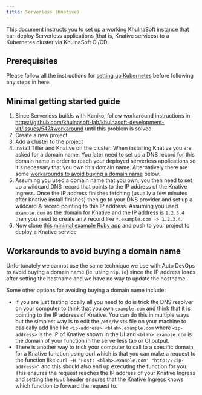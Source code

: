 ```yaml
---
title: Serverless (Knative)
---
```


This document instructs you to set up a working KhulnaSoft instance that can
deploy Serverless applications (that is, Knative services) to a Kubernetes cluster
via KhulnaSoft CI/CD.

## Prerequisites

Please follow all the instructions for [setting up Kubernetes](kubernetes/_index.md) before following
any steps in here.

## Minimal getting started guide

1. Since Serverless builds with Kaniko, follow workaround instructions
   in
   <https://github.com/khulnasoft-lab/khulnasoft-development-kit/issues/547#workaround>
   until this problem is solved
1. Create a new project
1. Add a cluster to the project
1. Install Tiller and Knative on the cluster.
   When installing Knative you are asked for a domain name. You later need
   to set up a DNS record for this domain name in order to reach your deployed
   serverless applications so it's necessary that you own this domain name.
   Alternatively there are some
   [workarounds to avoid buying a domain name](#workarounds-to-avoid-buying-a-domain-name) below.
1. Assuming you used a domain name that you own, you then need to set up a
   wildcard DNS record that points to the IP address of the Knative Ingress.
   Once the IP address finishes fetching (usually a few minutes after Knative
   install finishes) then go to your DNS provider and set up a wildcard A record
   pointing to this IP address. Assuming you used `example.com` as the domain
   for Knative and the IP address is `1.2.3.4` then you need to create an `A`
   record like `*.example.com -> 1.2.3.4`.
1. Now clone
   [this minimal example Ruby app](https://gitlab.com/gitlab-org/cluster-integration/knative-examples/knative-ruby-app-kubectl)
   and push to your project to deploy a Knative service

## Workarounds to avoid buying a domain name

Unfortunately we cannot use the same technique we use with Auto DevOps to avoid
buying a domain name (ie. using `nip.io`) since the IP address loads after
setting the hostname and we have no way to update the hostname.

Some other options for avoiding buying a domain name include:

- If you are just testing locally all you need to do is trick the DNS resolver
  on your computer to think that you own `example.com` and think that it is
  pointing to the IP address of Knative. You can do this in multiple ways but
  the simplest way is to edit the `/etc/hosts` file on your machine to
  basically add line like `<ip-address> <blah>.example.com` where
  `<ip-address>` is the IP of Knative shown in the UI and `<blah>.example.com`
  is the domain of your function in the serverless tab or CI output.
- There is another way to trick your computer to call to a specific domain for
  a Knative function using curl which is that you can make a request to the
  function like `curl -H 'Host: <blah>.example.com' "http://<ip-address>"` and
  this should also end up executing the function for you. This ensures the
  request reaches the IP address of your Knative Ingress and setting the `Host`
  header ensures that the Knative Ingress knows which function to forward the
  request to.
